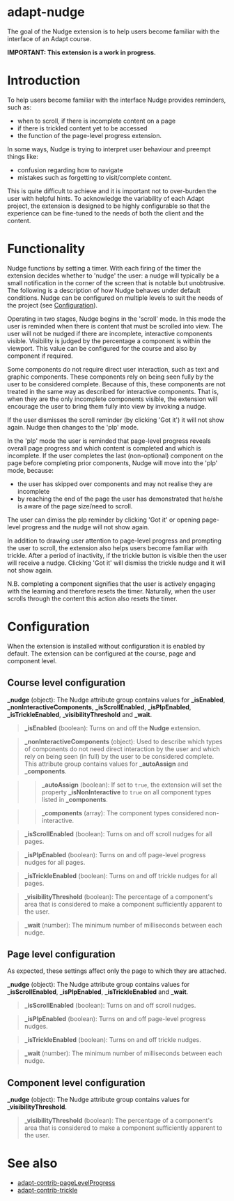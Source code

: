 # adapt-nudge

The goal of the Nudge extension is to help users become familiar with the interface of an Adapt course.

**IMPORTANT: This extension is a work in progress.**

# Introduction

To help users become familiar with the interface Nudge provides reminders, such as:
- when to scroll, if there is incomplete content on a page
- if there is trickled content yet to be accessed
- the function of the page-level progress extension.

In some ways, Nudge is trying to interpret user behaviour and preempt things like:
- confusion regarding how to navigate
- mistakes such as forgetting to visit/complete content.

This is quite difficult to achieve and it is important not to over-burden the user with helpful hints. To acknowledge the variability of each Adapt project, the extension is designed to be highly configurable so that the experience can be fine-tuned to the needs of both the client and the content.

# Functionality

Nudge functions by setting a timer. With each firing of the timer the extension decides whether to 'nudge' the user: a nudge will typically be a small notification in the corner of the screen that is notable but unobtrusive. The following is a description of how Nudge behaves under default conditions. Nudge can be configured on multiple levels to suit the needs of the project (see [Configuration](#user-content-configuration)).

Operating in two stages, Nudge begins in the 'scroll' mode. In this mode the user is reminded when there is content that must be scrolled into view. The user will not be nudged if there are incomplete, interactive components visible. Visibility is judged by the percentage a component is within the viewport. This value can be configured for the course and also by component if required.

Some components do not require direct user interaction, such as text and graphic components. These components rely on being seen fully by the user to be considered complete. Because of this, these components are not treated in the same way as described for interactive components. That is, when they are the only incomplete components visible, the extension will encourage the user to bring them fully into view by invoking a nudge.

If the user dismisses the scroll reminder (by clicking 'Got it') it will not show again. Nudge then changes to the 'plp' mode.

In the 'plp' mode the user is reminded that page-level progress reveals overall page progress and which content is completed and which is incomplete. If the user completes the last (non-optional) component on the page before completing prior components, Nudge will move into the 'plp' mode, because:

- the user has skipped over components and may not realise they are incomplete
- by reaching the end of the page the user has demonstrated that he/she is aware of the page size/need to scroll.

The user can dimiss the plp reminder by clicking 'Got it' or opening page-level progress and the nudge will not show again.

In addition to drawing user attention to page-level progress and prompting the user to scroll, the extension also helps users become familiar with trickle. After a period of inactivity, if the trickle button is visible then the user will receive a nudge. Clicking 'Got it' will dismiss the trickle nudge and it will not show again.

N.B. completing a component signifies that the user is actively engaging with the learning and therefore resets the timer. Naturally, when the user scrolls through the content this action also resets the timer.

# Configuration

When the extension is installed without configuration it is enabled by default. The extension can be configured at the course, page and component level.

## Course level configuration

**_nudge** (object): The Nudge attribute group contains values for **_isEnabled**, **_nonInteractiveComponents**, **_isScrollEnabled**, **_isPlpEnabled**, **_isTrickleEnabled**, **_visibilityThreshold** and **_wait**.

>**_isEnabled** (boolean): Turns on and off the **Nudge** extension.

>**_nonInteractiveComponents** (object): Used to describe which types of components do not need direct interaction by the user and which rely on being seen (in full) by the user to be considered complete. This attribute group contains values for **_autoAssign** and **_components**.

>>**_autoAssign** (boolean): If set to `true`, the extension will set the property **_isNonInteractive** to `true` on all component types listed in **_components**.

>>**_components** (array): The component types considered non-interactive.

>**_isScrollEnabled** (boolean): Turns on and off scroll nudges for all pages.

>**_isPlpEnabled** (boolean): Turns on and off page-level progress nudges for all pages.

>**_isTrickleEnabled** (boolean): Turns on and off trickle nudges for all pages.

>**_visibilityThreshold** (boolean): The percentage of a component's area that is considered to make a component sufficiently apparent to the user.

>**_wait** (number): The minimum number of milliseconds between each nudge.

## Page level configuration

As expected, these settings affect only the page to which they are attached.

**_nudge** (object): The Nudge attribute group contains values for **_isScrollEnabled**, **_isPlpEnabled**, **_isTrickleEnabled** and **_wait**.

>**_isScrollEnabled** (boolean): Turns on and off scroll nudges.

>**_isPlpEnabled** (boolean): Turns on and off page-level progress nudges.

>**_isTrickleEnabled** (boolean): Turns on and off trickle nudges.

>**_wait** (number): The minimum number of milliseconds between each nudge.

## Component level configuration

**_nudge** (object): The Nudge attribute group contains values for **_visibilityThreshold**.

>**_visibilityThreshold** (boolean): The percentage of a component's area that is considered to make a component sufficiently apparent to the user.

# See also

- [adapt-contrib-pageLevelProgress](https://github.com/adaptlearning/adapt-contrib-pageLevelProgress)
- [adapt-contrib-trickle](https://github.com/adaptlearning/adapt-contrib-trickle)